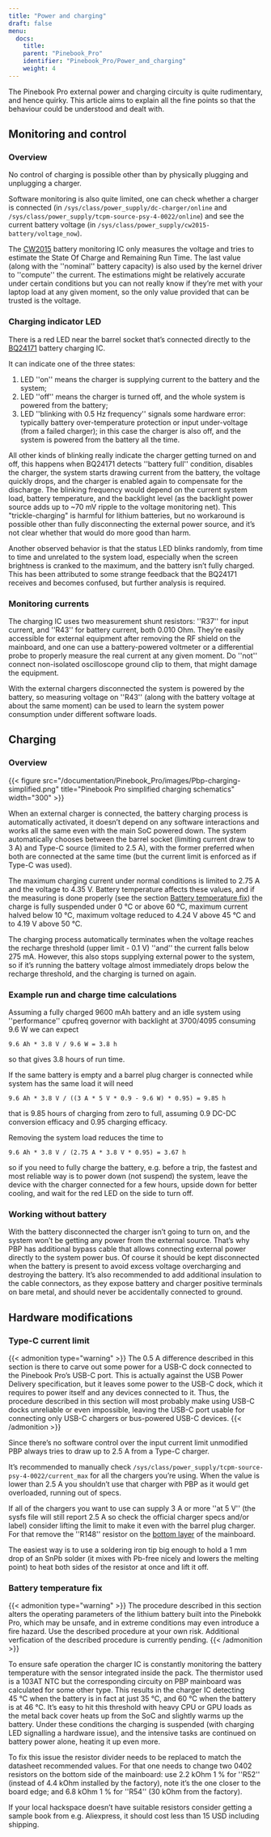 ```yaml
---
title: "Power and charging"
draft: false
menu:
  docs:
    title:
    parent: "Pinebook_Pro"
    identifier: "Pinebook_Pro/Power_and_charging"
    weight: 4
---
```


The Pinebook Pro external power and charging circuity is quite rudimentary, and hence quirky. This article aims to explain all the fine points so that the behaviour could be understood and dealt with.

## Monitoring and control
### Overview

No control of charging is possible other than by physically plugging and unplugging a charger.

Software monitoring is also quite limited, one can check whether a charger is connected (in `/sys/class/power_supply/dc-charger/online` and `/sys/class/power_supply/tcpm-source-psy-4-0022/online`) and see the current battery voltage (in `/sys/class/power_supply/cw2015-battery/voltage_now`).

The [CW2015](https://cdn.datasheetspdf.com/pdf-down/C/W/2/CW2015-Cellwise.pdf) battery monitoring IC only measures the voltage and tries to estimate the State Of Charge and Remaining Run Time. The last value (along with the ''nominal'' battery capacity) is also used by the kernel driver to ''compute'' the current. The estimations might be relatively accurate under certain conditions but you can not really know if they’re met with your laptop load at any given moment, so the only value provided that can be trusted is the voltage.

### Charging indicator LED

There is a red LED near the barrel socket that’s connected directly to the [BQ24171](https://www.ti.com/lit/ds/symlink/bq24171.pdf?ts=1607068456825&ref_url=https%253A%252F%252Fwww.ti.com%252Fproduct%252FBQ24171) battery charging IC.

It can indicate one of the three states:

1. LED ''on'' means the charger is supplying current to the battery and the system;
2. LED ''off'' means the charger is turned off, and the whole system is powered from the battery;
3. LED ''blinking with 0.5&nbsp;Hz frequency'' signals some hardware error: typically battery over-temperature protection or input under-voltage (from a failed charger); in this case the charger is also off, and the system is powered from the battery all the time.

All other kinds of blinking really indicate the charger getting turned on and off, this happens when BQ24171 detects ''battery full'' condition, disables the charger, the system starts drawing current from the battery, the voltage quickly drops, and the charger is enabled again to compensate for the discharge. The blinking frequency would depend on the current system load, battery temperature, and the backlight level (as the backlight power source adds up to ~70&nbsp;mV ripple to the voltage monitoring net). This "trickle-charging" is harmful for lithium batteries, but no workaround is possible other than fully disconnecting the external power source, and it’s not clear whether that would do more good than harm.

Another observed behavior is that the status LED blinks randomly, from time to time and unrelated to the system load, especially when the screen brightness is cranked to the maximum, and the battery isn’t fully charged.  This has been attributed to some strange feedback that the BQ24171 receives and becomes confused, but further analysis is required.

### Monitoring currents

The charging IC uses two measurement shunt resistors: ''R37'' for input current, and ''R43'' for battery current, both 0.010&nbsp;Ohm. They’re easily accessible for external equipment after removing the RF shield on the mainboard, and one can use a battery-powered voltmeter or a differential probe to properly measure the real current at any given moment. Do ''not'' connect non-isolated oscilloscope ground clip to them, that might damage the equipment.

With the external chargers disconnected the system is powered by the battery, so measuring voltage on ''R43'' (along with the battery voltage at about the same moment) can be used to learn the system power consumption under different software loads.

## Charging

### Overview

{{< figure src="/documentation/Pinebook_Pro/images/Pbp-charging-simplified.png" title="Pinebook Pro simplified charging schematics" width="300" >}}

When an external charger is connected, the battery charging process is automatically activated, it doesn’t depend on any software interactions and works all the same even with the main SoC powered down. The system automatically chooses between the barrel socket (limiting current draw to 3&nbsp;A) and Type-C source (limited to 2.5&nbsp;A), with the former preferred when both are connected at the same time (but the current limit is enforced as if Type-C was used).

The maximum charging current under normal conditions is limited to 2.75&nbsp;A and the voltage to 4.35&nbsp;V. Battery temperature affects these values, and if the measuring is done properly (see the section [Battery temperature fix](#battery_temperature_fix)) the charge is fully suspended under 0&nbsp;°C or above 60&nbsp;°C, maximum current halved below 10&nbsp;°C, maximum voltage reduced to 4.24&nbsp;V above 45&nbsp;°C and to 4.19&nbsp;V above 50&nbsp;°C.

The charging process automatically terminates when the voltage reaches the recharge threshold (upper limit - 0.1&nbsp;V) ''and'' the current falls below 275&nbsp;mA. However, this also stops supplying external power to the system, so if it’s running the battery voltage almost immediately drops below the recharge threshold, and the charging is turned on again.

### Example run and charge time calculations

Assuming a fully charged 9600&nbsp;mAh battery and an idle system using ''performance'' cpufreq governor with backlight at 3700/4095  consuming 9.6&nbsp;W we can expect

```
9.6 Ah * 3.8 V / 9.6 W = 3.8 h
```

so that gives 3.8 hours of run time.

If the same battery is empty and a barrel plug charger is connected while system has the same load it will need

```
9.6 Ah * 3.8 V / ((3 A * 5 V * 0.9 - 9.6 W) * 0.95) = 9.85 h
```

that is 9.85 hours of charging from zero to full, assuming 0.9 DC-DC conversion efficacy and 0.95 charging efficacy.

Removing the system load reduces the time to

```
9.6 Ah * 3.8 V / (2.75 A * 3.8 V * 0.95) = 3.67 h
```

so if you need to fully charge the battery, e.g. before a trip, the fastest and most reliable way is to power down (not suspend) the system, leave the device with the charger connected for a few hours, upside down for better cooling, and wait for the red LED on the side to turn off.

### Working without battery

With the battery disconnected the charger isn’t going to turn on, and the system won’t be getting any power from the external source. That’s why PBP has additional bypass cable that allows connecting external power directly to the system power bus. Of course it should be kept disconnected when the battery is present to avoid excess voltage overcharging and destroying the battery. It’s also recommended to add additional insulation to the cable connectors, as they expose battery and charger positive terminals on bare metal, and should never be accidentally connected to ground. 

## Hardware modifications

### Type-C current limit

{{< admonition type="warning" >}}
 The 0.5&nbsp;A difference described in this section is there to carve out some power for a USB-C dock connected to the Pinebook Pro’s USB-C port.  This is actually against the USB Power Delivery specification, but it leaves some power to the USB-C dock, which it requires to power itself and any devices connected to it.  Thus, the procedure described in this section will most probably make using USB-C docks unreliable or even impossible, leaving the USB-C port usable for connecting only USB-C chargers or bus-powered USB-C devices.
{{< /admonition >}}

Since there’s no software control over the input current limit unmodified PBP always tries to draw up to 2.5&nbsp;A from a Type-C charger.

It’s recommended to manually check `/sys/class/power_supply/tcpm-source-psy-4-0022/current_max` for all the chargers you’re using. When the value is lower than 2.5&nbsp;A you shouldn’t use that charger with PBP as it would get overloaded, running out of specs.

If all of the chargers you want to use can supply 3&nbsp;A or more ''at 5&nbsp;V'' (the sysfs file will still report 2.5&nbsp;A so check the official charger specs and/or label) consider lifting the limit to make it even with the barrel plug charger. For that remove the ''R148'' resistor on the [bottom layer](https://wiki.pine64.org/images/b/b7/Pinebookpro-v2.1-bottom-ref.pdf) of the mainboard.

The easiest way is to use a soldering iron tip big enough to hold a 1&nbsp;mm drop of an SnPb solder (it mixes with Pb-free nicely and lowers the melting point) to heat both sides of the resistor at once and lift it off.

### Battery temperature fix

{{< admonition type="warning" >}}
 The procedure described in this section alters the operating parameters of the lithium battery built into the Pinebokk Pro, which may be unsafe, and in extreme conditions may even introduce a fire hazard.  Use the described procedure at your own risk.  Additional verfication of the described procedure is currently pending.
{{< /admonition >}}

To ensure safe operation the charger IC is constantly monitoring the battery temperature with the sensor integrated inside the pack. The thermistor used is a 103AT NTC but the corresponding circuity on PBP mainboard was calculated for some other type. This results in the charger IC detecting 45&nbsp;°C when the battery is in fact at just 35&nbsp;°C, and 60&nbsp;°C when the battery is at 46&nbsp;°C. It’s easy to hit this threshold with heavy CPU or GPU loads as the metal back cover heats up from the SoC and slightly warms up the battery. Under these conditions the charging is suspended (with charging LED signalling a hardware issue), and the intensive tasks are continued on battery power alone, heating it up even more.

To fix this issue the resistor divider needs to be replaced to match the datasheet recommended values. For that one needs to change two 0402 resistors on the bottom side of the mainboard: use 2.2&nbsp;kOhm 1&nbsp;% for ''R52'' (instead of 4.4&nbsp;kOhm installed by the factory), note it’s the one closer to the board edge; and 6.8&nbsp;kOhm 1&nbsp;% for ''R54'' (30&nbsp;kOhm from the factory).

If your local hackspace doesn’t have suitable resistors consider getting a sample book from e.g. Aliexpress, it should cost less than 15&nbsp;USD including shipping.
